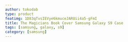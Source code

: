 ```yaml
---
author: tokodab
type: product
featimg: 1D83qTvsIEVye6kmuceJARUii4a5-gFmI
title: The Magicians Book Cover Samsung Galaxy S9 Case
tags: [samsung, galaxy, s9]
category: [samsung]
---
```


